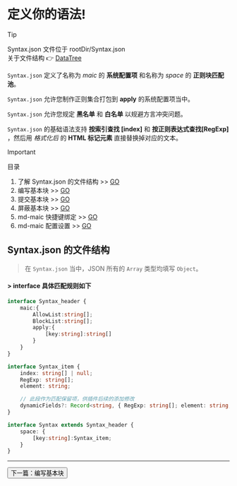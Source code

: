 # 定义你的语法!
> [!tip]
> Syntax.json 文件位于 rootDir/Syntax.json <br>
> 关于文件结构 👉 [DataTree](../How%20to%20Develop/DataTree.md)

`Syntax.json` 定义了名称为 *maic* 的 **系统配置项** 和名称为 *space* 的 **正则块匹配池**。

`Syntax.json` 允许您制作正则集合打包到 **apply** 的系统配置项当中。

`Syntax.json` 允许您规定 **黑名单** 和 **白名单** 以规避方言冲突问题。

`Syntax.json` 的基础语法支持 **按索引查找 [index]** 和 **按正则表达式查找[RegExp]** ，然后用 *格式化后* 的 **HTML 标记元素** 直接替换掉对应的文本。

> [!important]
> 目录
> 1. 了解 Syntax.json 的文件结构 >> [GO](#syntaxjson-的文件结构)
> 2. 编写基本块 >> [GO](./[01]Create%20Item.md)
> 3. 提交基本块 >> [GO](./[02]Apply%20Item.md)
> 4. 屏蔽基本块 >> [GO](./[03]Block%20Item.md)
> 5. md-maic 快捷键绑定 >> [GO](./[04]md-maic%20keybord%20bind.md)
> 6. md-maic 配置设置 >> [GO](./[05]md-maic%20config%20setting.md)



## Syntax.json 的文件结构
> 在 `Syntax.json` 当中，JSON 所有的 `Array` 类型均填写 `Object`。

#### > interface 具体匹配规则如下
```ts
interface Syntax_header {
    maic:{
        AllowList:string[];
        BlockList:string[];
        apply:{
            [key:string]:string[]
        }
    }
}

interface Syntax_item {
    index: string[] | null;
    RegExp: string[];
    element: string;

    // 此段作为匹配保留项，供插件后续的添加修改
    dynamicFields?: Record<string, { RegExp: string[]; element: string; } | null>;
}

interface Syntax extends Syntax_header {
    space: {
        [key:string]:Syntax_item;
    }
}
```

---
[<button>下一篇：编写基本块</button>](./[01]Create%20Item.md)